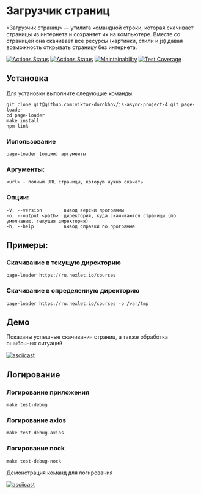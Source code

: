 # Загрузчик страниц

«Загрузчик страниц» — утилита командной строки, которая скачивает страницы из интернета и сохраняет их на компьютере. Вместе со страницей она скачивает все ресурсы (картинки, стили и js) давая возможность открывать страницу без интернета.

[![Actions Status](https://github.com/viktor-dorokhov/js-async-project-4/actions/workflows/code-check.yml/badge.svg)](https://github.com/viktor-dorokhov/js-async-project-4/actions)
[![Actions Status](https://github.com/viktor-dorokhov/js-async-project-4/actions/workflows/hexlet-check.yml/badge.svg)](https://github.com/viktor-dorokhov/js-async-project-4/actions)
[![Maintainability](https://api.codeclimate.com/v1/badges/a25b737b93fb3b023886/maintainability)](https://codeclimate.com/github/viktor-dorokhov/js-async-project-4/maintainability)
[![Test Coverage](https://api.codeclimate.com/v1/badges/a25b737b93fb3b023886/test_coverage)](https://codeclimate.com/github/viktor-dorokhov/js-async-project-4/test_coverage)


## Установка

Для установки выполните следующие команды:
```
git clone git@github.com:viktor-dorokhov/js-async-project-4.git page-loader
cd page-loader
make install
npm link
```

### Использование
```
page-loader [опции] аргументы
```

### Аргументы:
```
<url> - полный URL страницы, которую нужно скачать
```

### Опции:
```
-V, --version        вывод версии программы
-o, --output <path>  директория, куда скачиваются страницы (по умолчанию, текущая директория)
-h, --help           вывод справки по программе
```

## Примеры:

### Скачивание в текущую директорию
```
page-loader https://ru.hexlet.io/courses
```

### Скачивание в определенную директорию
```
page-loader https://ru.hexlet.io/courses -o /var/tmp
```

## Демо

Показаны успешные скачивания страниц, а также обработка ошибочных ситуаций

[![asciicast](https://asciinema.org/a/656876.svg)](https://asciinema.org/a/656876)

## Логирование

### Логирование приложения
```
make test-debug
```

### Логирование axios
```
make test-debug-axios
```

### Логирование nock
```
make test-debug-nock
```

Демонстрация команд для логирования

[![asciicast](https://asciinema.org/a/656877.svg)](https://asciinema.org/a/656877)
